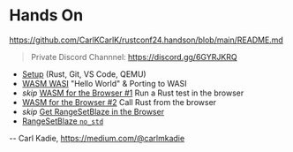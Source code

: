 # Hands On

<https://github.com/CarlKCarlK/rustconf24.handson/blob/main/README.md>

> Private Discord Channnel: <https://discord.gg/6GYRJKRQ>

* [Setup](setup.md) (Rust, Git, VS Code, QEMU)
* [WASM WASI](wasi.md) "Hello World" & Porting to WASI
* *skip* [WASM for the Browser #1](wasm_browser1.md) Run a Rust test in the browser
* [WASM for the Browser #2](wasm_browser2.md) Call Rust from the browser
* *skip* [Get RangeSetBlaze in the Browser](rsb_to_wasm_browser.md)
* [RangeSetBlaze `no_std`](rsb_no_std.md)

-- Carl Kadie, <https://medium.com/@carlmkadie>
